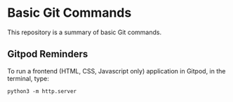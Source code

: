 # Basic Git Commands
This repository is a summary of basic Git commands.

## Gitpod Reminders

To run a frontend (HTML, CSS, Javascript only) application in Gitpod, in the terminal, type:

`python3 -m http.server`
